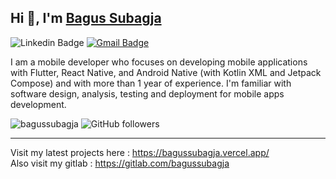 ## Hi 👋, I'm [Bagus Subagja](https://www.linkedin.com/in/bagussubagja/)


![Linkedin Badge](https://img.shields.io/badge/LinkedIn-blue?style=flat&logo=linkedin&labelColor=blue&link=https://www.linkedin.com/in/bagussubagja/) [![Gmail Badge](https://img.shields.io/badge/Gmail-red?style=flat-square&logo=Gmail&logoColor=white&link=mailto:bagussubagja17@gmail.com)](mailto:bagussubagja17@gmail.com)

I am a mobile developer who focuses on developing mobile applications with Flutter, React Native, and Android Native (with Kotlin XML and Jetpack Compose) and with more than 1 year of experience. I'm familiar with software design, analysis, testing and deployment for mobile apps development.

<img src="https://komarev.com/ghpvc/?username=bagussubagja&label=Profile%20views&color=0e75b6&style=flat" alt="bagussubagja" /> ![GitHub followers](https://img.shields.io/github/followers/bagussubagja)

------

Visit my latest projects here : https://bagussubagja.vercel.app/
<br/>
Also visit my gitlab : https://gitlab.com/bagussubagja

